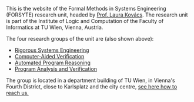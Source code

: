 ---
---
<p>This is the website of the Formal Methods in Systems Engineering (FORSYTE) research unit, headed by <a href="/people/kovacs">Prof. Laura Kovács</a>. The research unit is part of the Institute of Logic and Computation of the Faculty of Informatics at TU Wien, Vienna, Austria.</p>

<p>The four research groups of the unit are (also shown above):
<ul>
<li><a href="/groups/rse/">Rigorous Systems Engineering</a></li>
<li><a href="/groups/cav/">Computer-Aided Verification</a></li>
<li><a href="/groups/apre/">Automated Program Reasoning</a></li>
<li><a href="/groups/pav/">Program Analysis and Verification</a></li>
</ul>
</p> 

<p>The group is located in a department building of TU Wien, in Vienna's Fourth District, close to Karlsplatz and the city centre, <a href="/contact/">see here how to reach us.</a></p>
